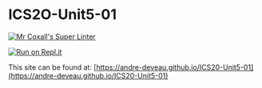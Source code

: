 # ICS2O-Unit5-01

[![Mr Coxall's Super Linter](https://github.com/andre-deveau/ICS20-Unit5-01/workflows/Mr%20Coxall's%20Super%20Linter/badge.svg)](https://github.com/andre-deveau/ICS20-Unit5-01/actions/)

[![Run on Repl.it](https://repl.it/badge/github/andre-deveau/ICS20-Unit5-01)](https://repl.it/github/andre-deveau/ICS20-Unit5-01)

This site can be found at: [https://andre-deveau.github.io/ICS20-Unit5-01](https://andre-deveau.github.io/ICS20-Unit5-01)
